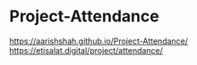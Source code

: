 # Project-Attendance
https://aarishshah.github.io/Project-Attendance/
https://etisalat.digital/project/attendance/
